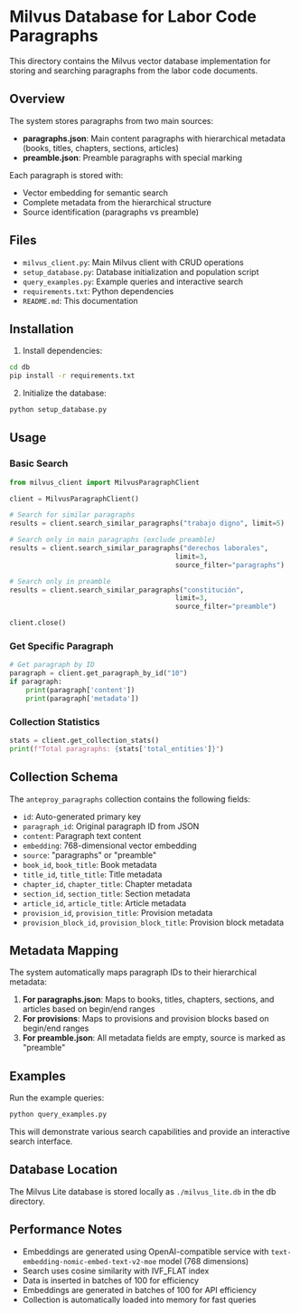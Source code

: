 # Milvus Database for Labor Code Paragraphs

This directory contains the Milvus vector database implementation for storing and searching paragraphs from the labor code documents.

## Overview

The system stores paragraphs from two main sources:
- **paragraphs.json**: Main content paragraphs with hierarchical metadata (books, titles, chapters, sections, articles)
- **preamble.json**: Preamble paragraphs with special marking

Each paragraph is stored with:
- Vector embedding for semantic search
- Complete metadata from the hierarchical structure
- Source identification (paragraphs vs preamble)

## Files

- `milvus_client.py`: Main Milvus client with CRUD operations
- `setup_database.py`: Database initialization and population script
- `query_examples.py`: Example queries and interactive search
- `requirements.txt`: Python dependencies
- `README.md`: This documentation

## Installation

1. Install dependencies:
```bash
cd db
pip install -r requirements.txt
```

2. Initialize the database:
```bash
python setup_database.py
```

## Usage

### Basic Search
```python
from milvus_client import MilvusParagraphClient

client = MilvusParagraphClient()

# Search for similar paragraphs
results = client.search_similar_paragraphs("trabajo digno", limit=5)

# Search only in main paragraphs (exclude preamble)
results = client.search_similar_paragraphs("derechos laborales", 
                                         limit=3, 
                                         source_filter="paragraphs")

# Search only in preamble
results = client.search_similar_paragraphs("constitución", 
                                         limit=3, 
                                         source_filter="preamble")

client.close()
```

### Get Specific Paragraph
```python
# Get paragraph by ID
paragraph = client.get_paragraph_by_id("10")
if paragraph:
    print(paragraph['content'])
    print(paragraph['metadata'])
```

### Collection Statistics
```python
stats = client.get_collection_stats()
print(f"Total paragraphs: {stats['total_entities']}")
```

## Collection Schema

The `anteproy_paragraphs` collection contains the following fields:

- `id`: Auto-generated primary key
- `paragraph_id`: Original paragraph ID from JSON
- `content`: Paragraph text content
- `embedding`: 768-dimensional vector embedding
- `source`: "paragraphs" or "preamble"
- `book_id`, `book_title`: Book metadata
- `title_id`, `title_title`: Title metadata
- `chapter_id`, `chapter_title`: Chapter metadata
- `section_id`, `section_title`: Section metadata
- `article_id`, `article_title`: Article metadata
- `provision_id`, `provision_title`: Provision metadata
- `provision_block_id`, `provision_block_title`: Provision block metadata

## Metadata Mapping

The system automatically maps paragraph IDs to their hierarchical metadata:

1. **For paragraphs.json**: Maps to books, titles, chapters, sections, and articles based on begin/end ranges
2. **For provisions**: Maps to provisions and provision blocks based on begin/end ranges
3. **For preamble.json**: All metadata fields are empty, source is marked as "preamble"

## Examples

Run the example queries:
```bash
python query_examples.py
```

This will demonstrate various search capabilities and provide an interactive search interface.

## Database Location

The Milvus Lite database is stored locally as `./milvus_lite.db` in the db directory.

## Performance Notes

- Embeddings are generated using OpenAI-compatible service with `text-embedding-nomic-embed-text-v2-moe` model (768 dimensions)
- Search uses cosine similarity with IVF_FLAT index
- Data is inserted in batches of 100 for efficiency
- Embeddings are generated in batches of 100 for API efficiency
- Collection is automatically loaded into memory for fast queries
